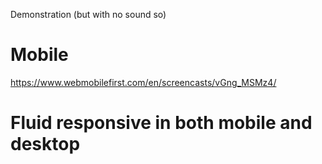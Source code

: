 Demonstration (but with no sound so)

# Mobile

https://www.webmobilefirst.com/en/screencasts/vGng_MSMz4/

# Fluid responsive in both mobile and desktop


